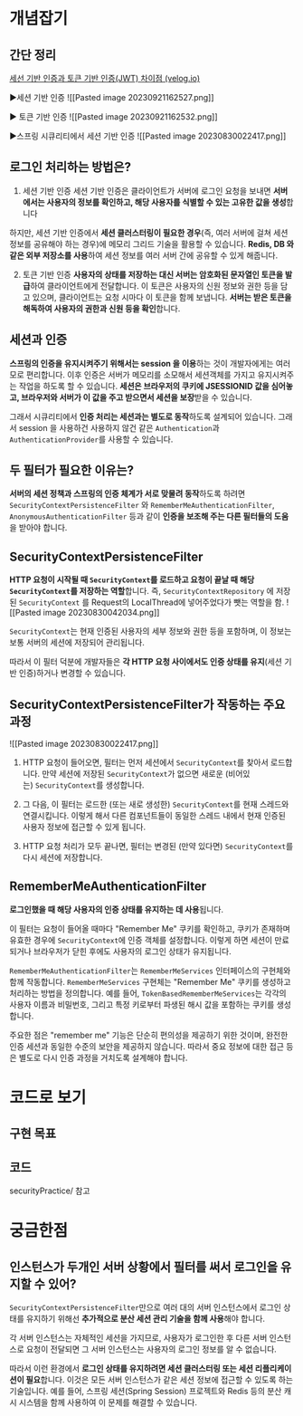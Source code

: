 # 개념잡기
## 간단 정리
[세선 기반 인증과 토큰 기반 인증(JWT) 차이점 (velog.io)](https://velog.io/@jun7867/%EC%84%B8%EC%84%A0-%EA%B8%B0%EB%B0%98-%EC%9D%B8%EC%A6%9D%EA%B3%BC-%ED%86%A0%ED%81%B0-%EA%B8%B0%EB%B0%98-%EC%9D%B8%EC%A6%9DJWT-%EC%B0%A8%EC%9D%B4%EC%A0%90)

▶세션 기반 인증
![[Pasted image 20230921162527.png]]

▶ 토큰 기반 인증
![[Pasted image 20230921162532.png]]

▶스프링 시큐리티에서 세션 기반 인증
![[Pasted image 20230830022417.png]]

## 로그인 처리하는 방법은?
1) 세션 기반 인증
세션 기반 인증은 클라이언트가 서버에 로그인 요청을 보내면 **서버에서는 사용자의 정보를 확인하고, 해당 사용자를 식별할 수 있는 고유한 값을 생성**합니다

하지만, 세션 기반 인증에서 **세션 클러스터링이 필요한 경우**(즉, 여러 서버에 걸쳐 세션 정보를 공유해야 하는 경우)에 메모리 그리드 기술을 활용할 수 있습니다.
**Redis, DB 와 같은 외부 저장소를 사용**하여 세션 정보를 여러 서버 간에 공유할 수 있게 해줍니다.

2) 토큰 기반 인증
**사용자의 상태를 저장하는 대신 서버는 암호화된 문자열인 토큰을 발급**하여 클라이언트에게 전달합니다. 이 토큰은 사용자의 신원 정보와 권한 등을 담고 있으며, 클라이언트는 요청 시마다 이 토큰을 함께 보냅니다. **서버는 받은 토큰을 해독하여 사용자의 권한과 신원 등을 확인**합니다.


## 세션과 인증
**스프링의 인증을 유지시켜주기 위해서는 session 을 이용**하는 것이 개발자에게는 여러모로 편리합니다. 이후 인증은 서버가 메모리를 소모해서 세션객체를 가지고 유지시켜주는 작업을 하도록 할 수 있습니다. **세션은 브라우저의 쿠키에 JSESSIONID 값을 심어놓고, 브라우저와 서버가 이 값을 주고 받으면서 세션을 보장**받을 수 있습니다.

그래서 시큐리티에서 **인증 처리는 세션과는 별도로 동작**하도록 설계되어 있습니다. 그래서 session 을 사용하건 사용하지 않건 같은 `Authentication`과 `AuthenticationProvider`를 사용할 수 있습니다.


## 두 필터가 필요한 이유는?
**서버의 세션 정책과 스프링의 인증 체계가 서로 맞물려 동작**하도록 하려면 `SecurityContextPersistenceFilter` 와 `RememberMeAuthenticationFilter`, `AnonymousAuthenticationFilter` 등과 같이 **인증을 보조해 주는 다른 필터들의 도움**을 받아야 합니다.


## SecurityContextPersistenceFilter
**HTTP 요청이 시작될 때 `SecurityContext`를 로드하고 요청이 끝날 때 해당 `SecurityContext`를 저장하는 역할**합니다. 즉, `SecurityContextRepository` 에 저장된 `SecurityContext` 를 Request의 LocalThread에 넣어주었다가 뺏는 역할을 함.
![[Pasted image 20230830042034.png]]

`SecurityContext`는 현재 인증된 사용자의 세부 정보와 권한 등을 포함하며, 이 정보는 보통 서버의 세션에 저장되어 관리됩니다.

따라서 이 필터 덕분에 개발자들은 **각 HTTP 요청 사이에서도 인증 상태를 유지**(세션 기반 인증)하거나 변경할 수 있습니다.


## SecurityContextPersistenceFilter가 작동하는 주요 과정
![[Pasted image 20230830022417.png]]
1. HTTP 요청이 들어오면, 필터는 먼저 세션에서 `SecurityContext`를 찾아서 로드합니다. 만약 세션에 저장된 `SecurityContext`가 없으면 새로운 (비어있는) `SecurityContext`를 생성합니다.

2. 그 다음, 이 필터는 로드한 (또는 새로 생성한) `SecurityContext`를 현재 스레드와 연결시킵니다. 이렇게 해서 다른 컴포넌트들이 동일한 스레드 내에서 현재 인증된 사용자 정보에 접근할 수 있게 됩니다.

3. HTTP 요청 처리가 모두 끝나면, 필터는 변경된 (만약 있다면) `SecurityContext`를 다시 세션에 저장합니다.


## RememberMeAuthenticationFilter
**로그인했을 때 해당 사용자의 인증 상태를 유지하는 데 사용**됩니다.

이 필터는 요청이 들어올 때마다 "Remember Me" 쿠키를 확인하고, 쿠키가 존재하며 유효한 경우에 `SecurityContext`에 인증 객체를 설정합니다. 이렇게 하면 세션이 만료되거나 브라우저가 닫힌 후에도 사용자의 로그인 상태가 유지됩니다.

`RememberMeAuthenticationFilter`는 `RememberMeServices` 인터페이스의 구현체와 함께 작동합니다. `RememberMeServices` 구현체는 "Remember Me" 쿠키를 생성하고 처리하는 방법을 정의합니다. 예를 들어, `TokenBasedRememberMeServices`는 각각의 사용자 이름과 비밀번호, 그리고 특정 키로부터 파생된 해시 값을 포함하는 쿠키를 생성합니다.

주요한 점은 "remember me" 기능은 단순히 편의성을 제공하기 위한 것이며, 완전한 인증 세션과 동일한 수준의 보안을 제공하지 않습니다. 따라서 중요 정보에 대한 접근 등은 별도로 다시 인증 과정을 거치도록 설계해야 합니다.

# 코드로 보기
## 구현 목표


## 코드
securityPractice/ 참고



# 궁금한점
## 인스턴스가 두개인 서버 상황에서 필터를 써서 로그인을 유지할 수 있어?
`SecurityContextPersistenceFilter`만으로 여러 대의 서버 인스턴스에서 로그인 상태를 유지하기 위해선 **추가적으로 분산 세션 관리 기술을 함께 사용**해야 합니다.

각 서버 인스턴스는 자체적인 세션을 가지므로, 사용자가 로그인한 후 다른 서버 인스턴스로 요청이 전달되면 그 서버 인스턴스는 사용자의 로그인 정보를 알 수 없습니다.

따라서 이런 환경에서 **로그인 상태를 유지하려면 세션 클러스터링 또는 세션 리플리케이션이 필요**합니다. 이것은 모든 서버 인스턴스가 같은 세션 정보에 접근할 수 있도록 하는 기술입니다. 예를 들어, 스프링 세션(Spring Session) 프로젝트와 Redis 등의 분산 캐시 시스템을 함께 사용하여 이 문제를 해결할 수 있습니다.